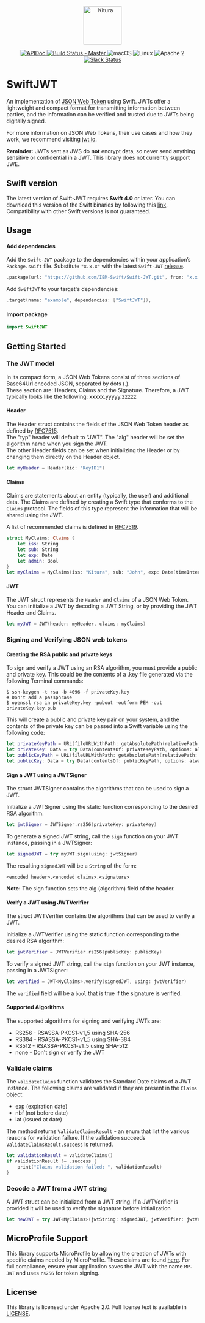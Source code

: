 <p align="center">
<a href="http://kitura.io/">
<img src="https://raw.githubusercontent.com/IBM-Swift/Kitura/master/Sources/Kitura/resources/kitura-bird.svg?sanitize=true" height="100" alt="Kitura">
</a>
</p>


<p align="center">
<a href="https://ibm-swift.github.io/Swift-JWT/index.html">
<img src="https://img.shields.io/badge/apidoc-SwiftJWT-1FBCE4.svg?style=flat" alt="APIDoc">
</a>
<a href="https://travis-ci.org/IBM-Swift/Swift-JWT">
<img src="https://travis-ci.org/IBM-Swift/Swift-JWT.svg?branch=master" alt="Build Status - Master">
</a>
<img src="https://img.shields.io/badge/os-macOS-green.svg?style=flat" alt="macOS">
<img src="https://img.shields.io/badge/os-linux-green.svg?style=flat" alt="Linux">
<img src="https://img.shields.io/badge/license-Apache2-blue.svg?style=flat" alt="Apache 2">
<a href="http://swift-at-ibm-slack.mybluemix.net/">
<img src="http://swift-at-ibm-slack.mybluemix.net/badge.svg" alt="Slack Status">
</a>
</p>


# SwiftJWT
An implementation of [JSON Web Token](https://tools.ietf.org/html/rfc7519) using Swift. JWTs offer a lightweight and compact format for transmitting information between parties, and the information can be verified and trusted due to JWTs being digitally signed.

For more information on JSON Web Tokens, their use cases and how they work, we recommend visiting [jwt.io](https://jwt.io/introduction/).

**Reminder:** JWTs sent as JWS do **not** encrypt data, so never send anything sensitive or confidential in a JWT. This library does not currently support JWE.

## Swift version
The latest version of Swift-JWT requires **Swift 4.0** or later. You can download this version of the Swift binaries by following this [link](https://swift.org/download/). Compatibility with other Swift versions is not guaranteed.

## Usage

#### Add dependencies
Add the `Swift-JWT` package to the dependencies within your application’s `Package.swift` file. Substitute `"x.x.x"` with the latest `Swift-JWT` [release](https://github.com/IBM-Swift/Kitura-Session/releases).
```swift
.package(url: "https://github.com/IBM-Swift/Swift-JWT.git", from: "x.x.x")
```
Add `SwiftJWT` to your target's dependencies:
```swift
.target(name: "example", dependencies: ["SwiftJWT"]),
```
#### Import package
```swift
import SwiftJWT
```

## Getting Started

### The JWT model

In its compact form, a JSON Web Tokens consist of three sections of Base64Url encoded JSON, separated by dots (.).  
These section are: Headers, Claims and the Signature.
Therefore, a JWT typically looks like the following: xxxxx.yyyyy.zzzzz

#### Header

The Header struct contains the fields of the JSON Web Token header as defined by [RFC7515](https://tools.ietf.org/html/rfc7515#section-4).   
The "typ" header will default to "JWT". The "alg" header will be set the algorithm name when you sign the JWT.  
The other Header fields can be set when initializing the Header or by changing them directly on the Header object.

```swift
let myHeader = Header(kid: "KeyID1")
```

#### Claims

Claims are statements about an entity (typically, the user) and additional data.
The Claims are defined by creating a Swift type that conforms to the `Claims` protocol. The fields of this type represent the information that will be shared using the JWT.  

A list of recommended claims is defined in [RFC7519](https://tools.ietf.org/html/rfc7519#section-4.1).

```swift
struct MyClaims: Claims {
    let iss: String
    let sub: String
    let exp: Date
    let admin: Bool
}
let myClaims = MyClaims(iss: "Kitura", sub: "John", exp: Date(timeIntervalSinceNow: 3600), admin: true)
```

#### JWT

The JWT struct represents the `Header` and `Claims` of a JSON Web Token.  
You can initialize a JWT by decoding a JWT String, or by providing the JWT Header and Claims.

```swift
let myJWT = JWT(header: myHeader, claims: myClaims)
```

### Signing and Verifying JSON web tokens

#### Creating the RSA public and private keys

To sign and verify a JWT using an RSA algorithm, you must provide a public and private key. This could be the contents of a .key file generated via the following Terminal commands:

```
$ ssh-keygen -t rsa -b 4096 -f privateKey.key
# Don't add a passphrase
$ openssl rsa in privateKey.key -pubout -outform PEM -out privateKey.key.pub
```

This will create a public and private key pair on your system, and the contents of the private key can be passed into a Swift variable using the following code:

```swift
let privateKeyPath = URL(fileURLWithPath: getAbsolutePath(relativePath: "/path/to/privateKey.key"))
let privateKey: Data = try Data(contentsOf: privateKeyPath, options: alwaysMapped)
let publicKeyPath = URL(fileURLWithPath: getAbsolutePath(relativePath: "/path/to/publicKey.key"))
let publicKey: Data = try Data(contentsOf: publicKeyPath, options: alwaysMapped)
```

#### Sign a JWT using a JWTSigner

The struct JWTSigner contains the algorithms that can be used to sign a JWT.

Initialize a JWTSigner using the static function corresponding to the desired RSA algorithm:

```swift
let jwtSigner = JWTSigner.rs256(privateKey: privateKey)
```
To generate a signed JWT string, call the `sign` function on your JWT instance, passing in a JWTSigner:

```swift
let signedJWT = try myJWT.sign(using: jwtSigner)
```

The resulting `signedJWT` will be a `String` of the form:
```
<encoded header>.<encoded claims>.<signature>
```
**Note:** The sign function sets the alg (algorithm) field of the header.

#### Verify a JWT using JWTVerifier

The struct JWTVerifier contains the algorithms that can be used to verify a JWT.

Initialize a JWTVerifier using the static function corresponding to the desired RSA algorithm:

```swift
let jwtVerifier = JWTVerifier.rs256(publicKey: publicKey)
```
To verify a signed JWT string, call the `sign` function on your JWT instance, passing in a JWTSigner:

```swift
let verified = JWT<MyClaims>.verify(signedJWT, using: jwtVerifier)
```
The `verified` field will be a `bool` that is true if the signature is verified.


#### Supported Algorithms

The supported algorithms for signing and verifying JWTs are:

* RS256 - RSASSA-PKCS1-v1_5 using SHA-256
* RS384 - RSASSA-PKCS1-v1_5 using SHA-384
* RS512 - RSASSA-PKCS1-v1_5 using SHA-512
* none - Don't sign or verify the JWT

### Validate claims

The `validateClaims` function validates the Standard Date claims of a JWT instance.
The following claims are validated if they are present in the `Claims` object:
- exp (expiration date)
- nbf (not before date)
- iat (issued at date)

The method returns `ValidateClaimsResult` - an enum that list the various reasons for validation failure.
If the validation succeeds `ValidateClaimsResult.success` is returned.

```swift
let validationResult = validateClaims()
if validationResult != .success {
    print("Claims validation failed: ", validationResult)
}
```

### Decode a JWT from a JWT string

A JWT struct can be initialized from a JWT string.  If a JWTVerifier is provided it will be used to verify the signature before initialization

```swift
let newJWT = try JWT<MyClaims>(jwtString: signedJWT, jwtVerifier: jwtVerifier)
```

## MicroProfile Support

This library supports MicroProfile by allowing the creation of JWTs with specific claims needed by MicroProfile. These claims are found [here](http://microprofile.io/project/eclipse/microprofile-jwt-auth/spec/src/main/asciidoc/interoperability.asciidoc). For full compliance, ensure your application saves the JWT with the name `MP-JWT` and uses `rs256` for token signing.


## License
This library is licensed under Apache 2.0. Full license text is available in [LICENSE](LICENSE.txt).
